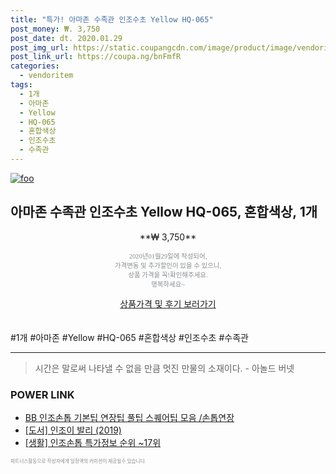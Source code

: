 ```yaml
--- 
title: "특가! 아마존 수족관 인조수초 Yellow HQ-065" 
post_money: ₩. 3,750 
post_date: dt. 2020.01.29 
post_img_url: https://static.coupangcdn.com/image/product/image/vendoritem/2019/02/11/3572155288/b8556f42-f2ab-4cf2-8edf-3adf0d38a9dd.jpg 
post_link_url: https://coupa.ng/bnFmfR 
categories: 
  - vendoritem 
tags: 
  - 1개 
  - 아마존 
  - Yellow 
  - HQ-065 
  - 혼합색상 
  - 인조수초 
  - 수족관 
--- 
```

[![foo](https://static.coupangcdn.com/image/product/image/vendoritem/2019/02/11/3572155288/b8556f42-f2ab-4cf2-8edf-3adf0d38a9dd.jpg)](https://coupa.ng/bnFmfR) 

## 아마존 수족관 인조수초 Yellow HQ-065, 혼합색상, 1개 
<p style="text-align: center;">**₩ 3,750**</p> 
<p style="text-align: center;"><span style="color: #898c8f; font-family: Georgia,Times,serif; font-size: 0.75em;">2020년01월29일에 작성되어, <br>가격변동 및 추가할인이 있을 수 있으니,<br> 상품 가격을 꼭!확인해주세요.<br>행복하세요~</span> 
</p>	 
<div markdown="0" style="text-align: center;"><a href="https://coupa.ng/bnFmfR" class="btn btn--success">상품가격 및 후기 보러가기</a></div> 
<br><br> 
  #1개 #아마존 #Yellow #HQ-065 #혼합색상 #인조수초 #수족관 
<hr> 

> 시간은 말로써 나타낼 수 없을 만큼 멋진 만물의 소재이다. - 아놀드 버넷 


### POWER LINK

* <a href="https://blog.naver.com/santokki14/221778236443" target="_blank">BB 인조손톱 기본팁 연장팁 풀팁 스퀘어팁 모음 /손톱연장</a>
* <a href="https://blog.naver.com/santokki14/221782831948" target="_blank">[도서] 인조이 발리 (2019)</a>
* <a href="https://blog.naver.com/sakai111/221778149865" target="_blank"> [생활] 인조손톱 특가정보 순위 ~17위</a>

<span style="color: #898c8f; font-family: Georgia,Times,serif; font-size: 0.55em;">파트너스활동으로 작성자에게 일정액의 커미션이 제공될수 있습니다.</span> 
